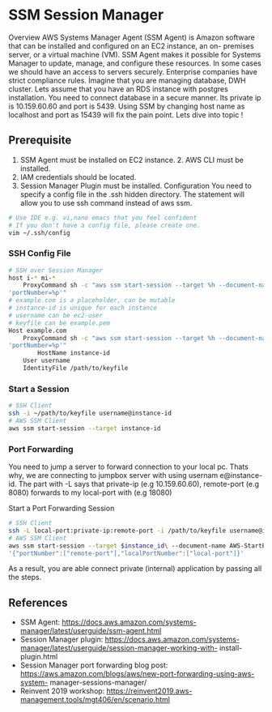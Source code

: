 # SSM Session Manager

Overview
AWS Systems Manager Agent (SSM Agent) is Amazon software that can be installed and configured on an EC2 instance, an on- premises server, or a virtual machine (VM). SSM Agent makes it possible for Systems Manager to update, manage, and configure these resources.
In some cases we should have an access to servers securely. Enterprise companies have strict compliance rules.
İmagine that you are managing database, DWH cluster. Lets assume that you have an RDS instance with postgres installation. You need to connect database in a secure manner.
Its private ip is 10.159.60.60 and port is 5439. Using SSM by changing host name as localhost and port as 15439 will fix the pain point. Lets dive into topic !
## Prerequisite

1. SSM Agent must be installed on EC2 instance. 2. AWS CLI must be installed.
3. IAM credentials should be located.
4. Session Manager Plugin must be installed.
Configuration
You need to specify a config file in the .ssh hidden directory. The statement will allow you to use ssh command instead of aws ssm.
```bash
# Use IDE e.g. vi,nano emacs that you feel confident
# If you don't have a config file, please create one.
vim ~/.ssh/config
```
### SSH Config File
```bash
# SSH over Session Manager
host i-* mi-*
    ProxyCommand sh -c "aws ssm start-session --target %h --document-name AWS-StartSSHSession --parameters
'portNumber=%p'"
# example.com is a placeholder, can be mutable
# instance-id is unique for each instance
# username can be ec2-user
# keyfile can be example.pem
Host example.com
    ProxyCommand sh -c "aws ssm start-session --target %h --document-name AWS-StartSSHSession --parameters
'portNumber=%p'"
        HostName instance-id
    User username
    IdentityFile /path/to/keyfile
```

### Start a Session
```bash
# SSH Client
ssh -i ~/path/to/keyfile username@instance-id
# AWS SSM Client
aws ssm start-session --target instance-id
```
### Port Forwarding

You need to jump a server to forward connection to your local pc. Thats why, we are connecting to jumpbox server with using usernam
e@instance-id.
The part with -L says that private-ip (e.g 10.159.60.60), remote-port (e.g 8080) forwards to my local-port with (e.g 18080)

Start a Port Forwarding Session
```bash
# SSH Client
ssh -L local-port:private-ip:remote-port -i /path/to/keyfile username@instance-id
# AWS SSM Client
aws ssm start-session --target $instance_id\ --document-name AWS-StartPortForwardingSession \ --parameters
'{"portNumber":["remote-port"],"localPortNumber":["local-port"]}'
```
As a result, you are able connect private (internal) application by passing all the steps.
## References
- SSM Agent: https://docs.aws.amazon.com/systems-manager/latest/userguide/ssm-agent.html
- Session Manager plugin: https://docs.aws.amazon.com/systems-manager/latest/userguide/session-manager-working-with- install-plugin.html
- Session Manager port forwarding blog post: https://aws.amazon.com/blogs/aws/new-port-forwarding-using-aws-system- manager-sessions-manager/
- Reinvent 2019 workshop: https://reinvent2019.aws-management.tools/mgt406/en/scenario.html